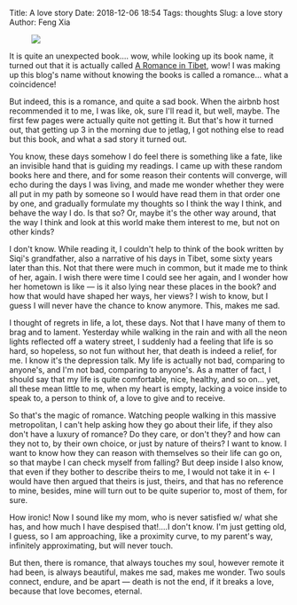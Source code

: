 Title: A love story
Date: 2018-12-06 18:54
Tags: thoughts
Slug: a love story
Author: Feng Xia

<figure class="col l5 m5 s12">
  <img src="{{SITEURL}}/images/romance%20in%20tibet.jpg"/>
</figure>


It is quite an  unexpected book.... wow, while looking up its book
name, it turned out that it is actually called [A Romance in
Tibet][1], wow! I was making up this blog's name without knowing the
books is called a romance... what a coincidence!

But indeed, this is a romance, and quite a sad book. When the
airbnb host recommended it to me, I was like, ok, sure I'll read it,
but well, maybe. The first few pages were actually quite not getting
it. But that's how it turned out, that getting up 3 in the morning due
to jetlag, I got nothing else to read but this book, and what a sad
story it turned out.

You know, these days somehow I do feel there is something like a fate,
like an invisible hand that is guiding my readings. I came up with
these random books here and there, and for some reason their contents
will converge, will echo during the days I was living, and made me
wonder whether they were all put in my path by someone so I would have
read them in that order one by one, and gradually formulate my
thoughts so I think the way I think, and behave the way I do. Is that
so? Or, maybe it's the other way around, that the way I think and look
at this world make them interest to me, but not on other kinds?

I don't know. While reading it, I couldn't help to think of the book
written by Siqi's grandfather, also a narrative of his days in Tibet,
some sixty years later than this. Not that there were much in common,
but it made me to think of her, again. I wish there were time I could
see her again, and I wonder how her hometown is like &mdash; is it
also lying near these places in the book? and how that would have
shaped her ways, her views? I wish to know, but I guess I will never
have the chance to know anymore. This, makes me sad.

I thought of regrets in life, a lot, these days. Not that I have many
of them to brag and to lament. Yesterday while walking in the rain and
with all the neon lights reflected off a watery street, I suddenly had
a feeling that life is so hard, so hopeless, so not fun without her,
that death is indeed a relief, for me. I know it's the depression
talk. My life is actually not bad, comparing to anyone's, and I'm not
bad, comparing to anyone's. As a matter of fact, I should say that my
life is quite comfortable, nice, healthy, and so on... yet, all these
mean little to me, when my heart is empty, lacking a voice inside to
speak to, a person to think of, a love to give and to receive.

So that's the magic of romance. Watching people walking in this
massive metropolitan, I can't help asking how they go about their
life, if they also don't have a luxury of romance? Do they care, or
don't they? and how can they not to, by their own choice, or just by
nature of theirs? I want to know. I want to know how they can reason
with themselves so their life can go on, so that maybe I can check
myself from falling? But deep inside I also know, that even if they
bother to describe theirs to me, I would not take it in &larr; I
would have then argued that theirs is just, theirs, and that has no
reference to mine, besides, mine will turn out to be quite superior
to, most of them, for sure. 

How ironic! Now I sound like my mom, who is never satisfied w/ what
she has, and how much I have despised that!....I don't know. I'm just
getting old, I guess, so I am approaching, like a proximity curve, to
my parent's way, infinitely approximating, but will never touch. 

But then, there is romance, that always touches my soul, however
remote it had been, is always beautiful, makes me sad, makes me
wonder. Two souls connect, endure, and be apart &mdash; death is not
the end, if it breaks a love, because that love becomes, eternal.

[1]: https://www.amazon.com/Romance-Tibet-Chinese-Chen-QuZhen/dp/7223011173
